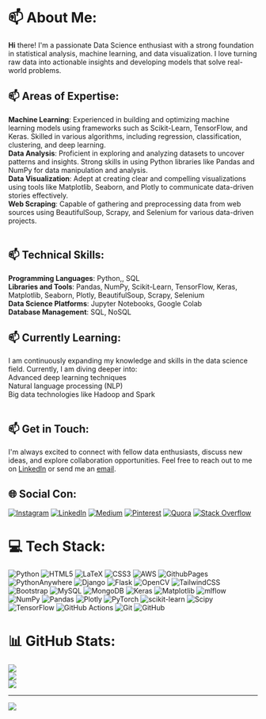 # 📫 About Me:
**Hi** there! I'm a passionate Data Science enthusiast with a strong foundation in statistical analysis, machine learning, and data visualization. I love turning raw data into actionable insights and developing models that solve real-world problems.<br>
## 📫 Areas of Expertise: 
**Machine Learning**: Experienced in building and optimizing machine learning models using frameworks such as Scikit-Learn, TensorFlow, and Keras. Skilled in various algorithms, including regression, classification, clustering, and deep learning.<br> 
**Data Analysis**: Proficient in exploring and analyzing datasets to uncover patterns and insights. Strong skills in using Python libraries like Pandas and NumPy for data manipulation and analysis.<br>
**Data Visualization**: Adept at creating clear and compelling visualizations using tools like Matplotlib, Seaborn, and Plotly to communicate data-driven stories effectively.<br> 
**Web Scraping**: Capable of gathering and preprocessing data from web sources using BeautifulSoup, Scrapy, and Selenium for various data-driven projects.<br><br>
## 📫 Technical Skills: 
**Programming Languages**: Python,, SQL<br> 
**Libraries and Tools**: Pandas, NumPy, Scikit-Learn, TensorFlow, Keras, Matplotlib, Seaborn, Plotly, BeautifulSoup, Scrapy, Selenium<br> 
**Data Science Platforms**: Jupyter Notebooks, Google Colab<br> 
**Database Management**: SQL, NoSQL<br>
## 📫 Currently Learning: 
I am continuously expanding my knowledge and skills in the data science field. Currently, I am diving deeper into:<br>
Advanced deep learning techniques<br>
Natural language processing (NLP)<br>
Big data technologies like Hadoop and Spark<br><br>
## 📫 Get in Touch:
I'm always excited to connect with fellow data enthusiasts, discuss new ideas, and explore collaboration opportunities. Feel free to reach out to me on [LinkedIn](https://www.linkedin.com/in/rishabhbhartiya/) or send me an [email](mailto:your-rishabhbhartiya854@gmail.com).<br>
## 🌐 Social Con:
[![Instagram](https://img.shields.io/badge/Instagram-%23E4405F.svg?logo=Instagram&logoColor=white)](https://www.instagram.com/bhartiyarishabh/) [![LinkedIn](https://img.shields.io/badge/LinkedIn-%230077B5.svg?logo=linkedin&logoColor=white)](https://www.linkedin.com/in/rishabhbhartiya/) [![Medium](https://img.shields.io/badge/Medium-12100E?logo=medium&logoColor=white)](https://medium.com/@rishabhbhartiya854) [![Pinterest](https://img.shields.io/badge/Pinterest-%23E60023.svg?logo=Pinterest&logoColor=white)](https://in.pinterest.com/rishabhbhartiya/) [![Quora](https://img.shields.io/badge/Quora-%23B92B27.svg?logo=Quora&logoColor=white)](https://www.quora.com/profile/Rishabh-Bhartiya) [![Stack Overflow](https://img.shields.io/badge/-Stackoverflow-FE7A16?logo=stack-overflow&logoColor=white)](https://stackoverflow.com/users/24108396/rishabh-bhartiya) 
# 💻 Tech Stack:
![Python](https://img.shields.io/badge/python-3670A0?style=for-the-badge&logo=python&logoColor=ffdd54) ![HTML5](https://img.shields.io/badge/html5-%23E34F26.svg?style=for-the-badge&logo=html5&logoColor=white) ![LaTeX](https://img.shields.io/badge/latex-%23008080.svg?style=for-the-badge&logo=latex&logoColor=white) ![CSS3](https://img.shields.io/badge/css3-%231572B6.svg?style=for-the-badge&logo=css3&logoColor=white) ![AWS](https://img.shields.io/badge/AWS-%23FF9900.svg?style=for-the-badge&logo=amazon-aws&logoColor=white) ![GithubPages](https://img.shields.io/badge/github%20pages-121013?style=for-the-badge&logo=github&logoColor=white) ![PythonAnywhere](https://img.shields.io/badge/pythonanywhere-%232F9FD7.svg?style=for-the-badge&logo=pythonanywhere&logoColor=151515) ![Django](https://img.shields.io/badge/django-%23092E20.svg?style=for-the-badge&logo=django&logoColor=white) ![Flask](https://img.shields.io/badge/flask-%23000.svg?style=for-the-badge&logo=flask&logoColor=white) ![OpenCV](https://img.shields.io/badge/opencv-%23white.svg?style=for-the-badge&logo=opencv&logoColor=white) ![TailwindCSS](https://img.shields.io/badge/tailwindcss-%2338B2AC.svg?style=for-the-badge&logo=tailwind-css&logoColor=white) ![Bootstrap](https://img.shields.io/badge/bootstrap-%238511FA.svg?style=for-the-badge&logo=bootstrap&logoColor=white) ![MySQL](https://img.shields.io/badge/mysql-4479A1.svg?style=for-the-badge&logo=mysql&logoColor=white) ![MongoDB](https://img.shields.io/badge/MongoDB-%234ea94b.svg?style=for-the-badge&logo=mongodb&logoColor=white) ![Keras](https://img.shields.io/badge/Keras-%23D00000.svg?style=for-the-badge&logo=Keras&logoColor=white) ![Matplotlib](https://img.shields.io/badge/Matplotlib-%23ffffff.svg?style=for-the-badge&logo=Matplotlib&logoColor=black) ![mlflow](https://img.shields.io/badge/mlflow-%23d9ead3.svg?style=for-the-badge&logo=numpy&logoColor=blue) ![NumPy](https://img.shields.io/badge/numpy-%23013243.svg?style=for-the-badge&logo=numpy&logoColor=white) ![Pandas](https://img.shields.io/badge/pandas-%23150458.svg?style=for-the-badge&logo=pandas&logoColor=white) ![Plotly](https://img.shields.io/badge/Plotly-%233F4F75.svg?style=for-the-badge&logo=plotly&logoColor=white) ![PyTorch](https://img.shields.io/badge/PyTorch-%23EE4C2C.svg?style=for-the-badge&logo=PyTorch&logoColor=white) ![scikit-learn](https://img.shields.io/badge/scikit--learn-%23F7931E.svg?style=for-the-badge&logo=scikit-learn&logoColor=white) ![Scipy](https://img.shields.io/badge/SciPy-%230C55A5.svg?style=for-the-badge&logo=scipy&logoColor=%white) ![TensorFlow](https://img.shields.io/badge/TensorFlow-%23FF6F00.svg?style=for-the-badge&logo=TensorFlow&logoColor=white) ![GitHub Actions](https://img.shields.io/badge/github%20actions-%232671E5.svg?style=for-the-badge&logo=githubactions&logoColor=white) ![Git](https://img.shields.io/badge/git-%23F05033.svg?style=for-the-badge&logo=git&logoColor=white) ![GitHub](https://img.shields.io/badge/github-%23121011.svg?style=for-the-badge&logo=github&logoColor=white)
# 📊 GitHub Stats:
![](https://github-readme-stats.vercel.app/api?username=rishabhbhartiya&theme=dark&hide_border=false&include_all_commits=false&count_private=false)<br/>
![](https://github-readme-streak-stats.herokuapp.com/?user=rishabhbhartiya&theme=dark&hide_border=false)<br/>
![](https://github-readme-stats.vercel.app/api/top-langs/?username=rishabhbhartiya&theme=dark&hide_border=false&include_all_commits=false&count_private=false&layout=compact)

---
[![](https://visitcount.itsvg.in/api?id=rishabhbhartiya&icon=0&color=0)](https://visitcount.itsvg.in)

<!-- Proudly created with GPRM ( https://gprm.itsvg.in ) -->
